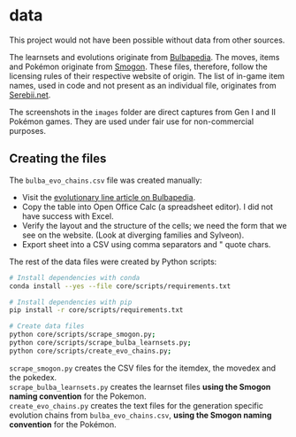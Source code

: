 # data

This project would not have been possible without data from other sources.

The learnsets and evolutions originate from [Bulbapedia](https://bulbapedia.bulbagarden.net). The moves, items and Pokémon originate from [Smogon](https://www.smogon.com/). These files, therefore, follow the licensing rules of their respective website of origin. The list of in-game item names, used in code and not present as an individual file, originates from [Serebii.net](https://serebii.net/).

The screenshots in the `images` folder are direct captures from Gen I and II Pokémon games. They are used under fair use for non-commercial purposes.

## Creating the files

The `bulba_evo_chains.csv` file was created manually:

 - Visit the [evolutionary line article on Bulbapedia](https://bulbapedia.bulbagarden.net/wiki/List_of_Pok%C3%A9mon_by_evolution_family).
 - Copy the table into Open Office Calc (a spreadsheet editor). I did not have success with Excel.
 - Verify the layout and the structure of the cells; we need the form that we see on the website. (Look at diverging families and Sylveon).
 - Export sheet into a CSV using comma separators and " quote chars.

The rest of the data files were created by Python scripts:

```sh
# Install dependencies with conda
conda install --yes --file core/scripts/requirements.txt  

# Install dependencies with pip
pip install -r core/scripts/requirements.txt

# Create data files
python core/scripts/scrape_smogon.py;
python core/scripts/scrape_bulba_learnsets.py;
python core/scripts/create_evo_chains.py;
```

`scrape_smogon.py` creates the CSV files for the itemdex, the movedex and the pokedex.  
`scrape_bulba_learnsets.py` creates the learnset files **using the Smogon naming convention** for the Pokemon.  
`create_evo_chains.py` creates the text files for the generation specific evolution chains from `bulba_evo_chains.csv`, **using the Smogon naming convention** for the Pokémon.
